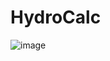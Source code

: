 # HydroCalc
![image](https://user-images.githubusercontent.com/46720885/193310072-a7ac0f11-01cd-424b-8724-72a5744959bf.png)
